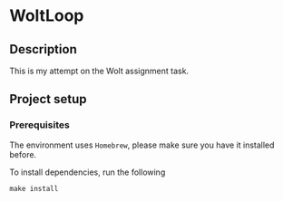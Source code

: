 # WoltLoop
## Description
This is my attempt on the Wolt assignment task.
## Project setup
### Prerequisites
The environment uses `Homebrew`, please make sure you have it installed before.

To install dependencies, run the following
```
make install
```